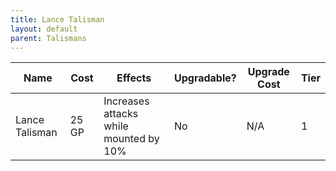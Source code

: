 ```yaml
---
title: Lance Talisman
layout: default
parent: Talismans
---
```



| Name           | Cost  | Effects                                 | Upgradable? | Upgrade Cost | Tier |
| -------------- | ----- | --------------------------------------- | ----------- | ------------ | ---- |
| Lance Talisman | 25 GP | Increases attacks while mounted  by 10% | No          | N/A          | 1    |
